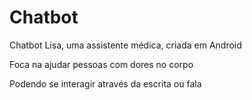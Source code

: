 # Chatbot
Chatbot Lisa, uma assistente médica, criada em Android

 Foca na ajudar pessoas com dores no corpo
 
 Podendo se interagir através da escrita ou fala
